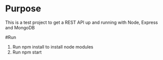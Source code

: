 # Purpose

This is a test project to get a REST API up and running with Node, Express and MongoDB

#Run

1. Run npm install to install node modules
2. Run npm start
